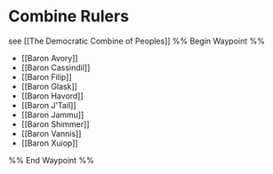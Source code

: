 # Combine Rulers
see [[The Democratic Combine of Peoples]]
%% Begin Waypoint %%
- [[Baron Avory]]
- [[Baron Cassindil]]
- [[Baron Filip]]
- [[Baron Glask]]
- [[Baron Havord]]
- [[Baron J'Tail]]
- [[Baron Jammu]]
- [[Baron Shimmer]]
- [[Baron Vannis]]
- [[Baron Xuiop]]

%% End Waypoint %%
